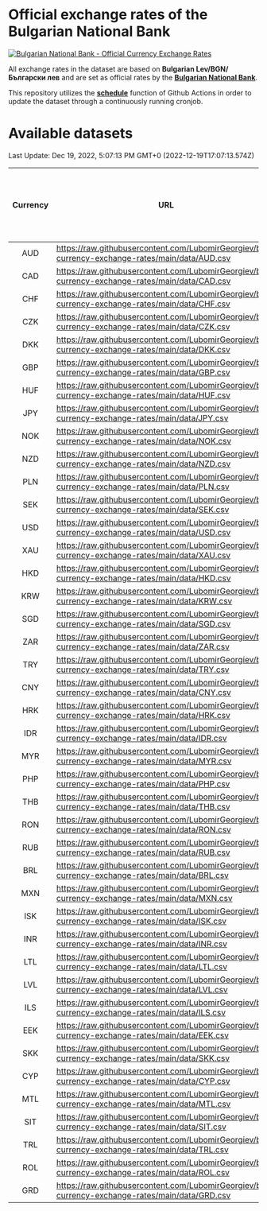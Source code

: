 # Official exchange rates of the Bulgarian National Bank

[![Bulgarian National Bank - Official Currency Exchange Rates](https://github.com/LubomirGeorgiev/bnb-currency-exchange-rates/actions/workflows/update-rates.yml/badge.svg?branch=main)](https://github.com/LubomirGeorgiev/bnb-currency-exchange-rates/actions/workflows/update-rates.yml)

All exchange rates in the dataset are based on **Bulgarian Lev/BGN/Български лев** and are set as official rates by the [**Bulgarian National Bank**](https://www.bnb.bg/Statistics/StExternalSector/StExchangeRates/StERForeignCurrencies/index.htm?toLang=_EN).

This repository utilizes the [**schedule**](https://docs.github.com/en/actions/reference/events-that-trigger-workflows) function of Github Actions in order to update the dataset through a continuously running cronjob.

# Available datasets

<!-- START LINKS (DO NOT EVER FU*ING DELETE THIS COMMENT FOR THE LOVE OF YOUR LIFE!!! IF YOU ARE CURIOS HOW IT WORKS, YOU CAN HAVE A LOOK AT ./src/updateReadme.ts) -->

Last Update: Dec 19, 2022, 5:07:13 PM GMT+0 (2022-12-19T17:07:13.574Z)

| Currency | URL                                                                                             | Number of records | Number of missing days that were filled in |
| :------: | ----------------------------------------------------------------------------------------------- | :---------------: | :----------------------------------------: |
|   AUD    | https://raw.githubusercontent.com/LubomirGeorgiev/bnb-currency-exchange-rates/main/data/AUD.csv |       8466        |                    2609                    |
|   CAD    | https://raw.githubusercontent.com/LubomirGeorgiev/bnb-currency-exchange-rates/main/data/CAD.csv |       8466        |                    2609                    |
|   CHF    | https://raw.githubusercontent.com/LubomirGeorgiev/bnb-currency-exchange-rates/main/data/CHF.csv |       8466        |                    2609                    |
|   CZK    | https://raw.githubusercontent.com/LubomirGeorgiev/bnb-currency-exchange-rates/main/data/CZK.csv |       8466        |                    2609                    |
|   DKK    | https://raw.githubusercontent.com/LubomirGeorgiev/bnb-currency-exchange-rates/main/data/DKK.csv |       8466        |                    2609                    |
|   GBP    | https://raw.githubusercontent.com/LubomirGeorgiev/bnb-currency-exchange-rates/main/data/GBP.csv |       8466        |                    2609                    |
|   HUF    | https://raw.githubusercontent.com/LubomirGeorgiev/bnb-currency-exchange-rates/main/data/HUF.csv |       8466        |                    2609                    |
|   JPY    | https://raw.githubusercontent.com/LubomirGeorgiev/bnb-currency-exchange-rates/main/data/JPY.csv |       8466        |                    2609                    |
|   NOK    | https://raw.githubusercontent.com/LubomirGeorgiev/bnb-currency-exchange-rates/main/data/NOK.csv |       8466        |                    2609                    |
|   NZD    | https://raw.githubusercontent.com/LubomirGeorgiev/bnb-currency-exchange-rates/main/data/NZD.csv |       8466        |                    2609                    |
|   PLN    | https://raw.githubusercontent.com/LubomirGeorgiev/bnb-currency-exchange-rates/main/data/PLN.csv |       8466        |                    2609                    |
|   SEK    | https://raw.githubusercontent.com/LubomirGeorgiev/bnb-currency-exchange-rates/main/data/SEK.csv |       8466        |                    2609                    |
|   USD    | https://raw.githubusercontent.com/LubomirGeorgiev/bnb-currency-exchange-rates/main/data/USD.csv |       8466        |                    2609                    |
|   XAU    | https://raw.githubusercontent.com/LubomirGeorgiev/bnb-currency-exchange-rates/main/data/XAU.csv |       8466        |                    2611                    |
|   HKD    | https://raw.githubusercontent.com/LubomirGeorgiev/bnb-currency-exchange-rates/main/data/HKD.csv |       8164        |                    2518                    |
|   KRW    | https://raw.githubusercontent.com/LubomirGeorgiev/bnb-currency-exchange-rates/main/data/KRW.csv |       8164        |                    2518                    |
|   SGD    | https://raw.githubusercontent.com/LubomirGeorgiev/bnb-currency-exchange-rates/main/data/SGD.csv |       8164        |                    2518                    |
|   ZAR    | https://raw.githubusercontent.com/LubomirGeorgiev/bnb-currency-exchange-rates/main/data/ZAR.csv |       8164        |                    2518                    |
|   TRY    | https://raw.githubusercontent.com/LubomirGeorgiev/bnb-currency-exchange-rates/main/data/TRY.csv |       6646        |                    2048                    |
|   CNY    | https://raw.githubusercontent.com/LubomirGeorgiev/bnb-currency-exchange-rates/main/data/CNY.csv |       6526        |                    2012                    |
|   HRK    | https://raw.githubusercontent.com/LubomirGeorgiev/bnb-currency-exchange-rates/main/data/HRK.csv |       6526        |                    2012                    |
|   IDR    | https://raw.githubusercontent.com/LubomirGeorgiev/bnb-currency-exchange-rates/main/data/IDR.csv |       6526        |                    2012                    |
|   MYR    | https://raw.githubusercontent.com/LubomirGeorgiev/bnb-currency-exchange-rates/main/data/MYR.csv |       6526        |                    2012                    |
|   PHP    | https://raw.githubusercontent.com/LubomirGeorgiev/bnb-currency-exchange-rates/main/data/PHP.csv |       6526        |                    2012                    |
|   THB    | https://raw.githubusercontent.com/LubomirGeorgiev/bnb-currency-exchange-rates/main/data/THB.csv |       6526        |                    2012                    |
|   RON    | https://raw.githubusercontent.com/LubomirGeorgiev/bnb-currency-exchange-rates/main/data/RON.csv |       6467        |                    1994                    |
|   RUB    | https://raw.githubusercontent.com/LubomirGeorgiev/bnb-currency-exchange-rates/main/data/RUB.csv |       6237        |                    1924                    |
|   BRL    | https://raw.githubusercontent.com/LubomirGeorgiev/bnb-currency-exchange-rates/main/data/BRL.csv |       5554        |                    1713                    |
|   MXN    | https://raw.githubusercontent.com/LubomirGeorgiev/bnb-currency-exchange-rates/main/data/MXN.csv |       5554        |                    1713                    |
|   ISK    | https://raw.githubusercontent.com/LubomirGeorgiev/bnb-currency-exchange-rates/main/data/ISK.csv |       5468        |                    1689                    |
|   INR    | https://raw.githubusercontent.com/LubomirGeorgiev/bnb-currency-exchange-rates/main/data/INR.csv |       5187        |                    1599                    |
|   LTL    | https://raw.githubusercontent.com/LubomirGeorgiev/bnb-currency-exchange-rates/main/data/LTL.csv |       5153        |                    1582                    |
|   LVL    | https://raw.githubusercontent.com/LubomirGeorgiev/bnb-currency-exchange-rates/main/data/LVL.csv |       4788        |                    1468                    |
|   ILS    | https://raw.githubusercontent.com/LubomirGeorgiev/bnb-currency-exchange-rates/main/data/ILS.csv |       4463        |                    1380                    |
|   EEK    | https://raw.githubusercontent.com/LubomirGeorgiev/bnb-currency-exchange-rates/main/data/EEK.csv |       4000        |                    1226                    |
|   SKK    | https://raw.githubusercontent.com/LubomirGeorgiev/bnb-currency-exchange-rates/main/data/SKK.csv |       2972        |                    914                     |
|   CYP    | https://raw.githubusercontent.com/LubomirGeorgiev/bnb-currency-exchange-rates/main/data/CYP.csv |       2908        |                    892                     |
|   MTL    | https://raw.githubusercontent.com/LubomirGeorgiev/bnb-currency-exchange-rates/main/data/MTL.csv |       2606        |                    801                     |
|   SIT    | https://raw.githubusercontent.com/LubomirGeorgiev/bnb-currency-exchange-rates/main/data/SIT.csv |       2544        |                    780                     |
|   TRL    | https://raw.githubusercontent.com/LubomirGeorgiev/bnb-currency-exchange-rates/main/data/TRL.csv |       1818        |                    559                     |
|   ROL    | https://raw.githubusercontent.com/LubomirGeorgiev/bnb-currency-exchange-rates/main/data/ROL.csv |       1697        |                    524                     |
|   GRD    | https://raw.githubusercontent.com/LubomirGeorgiev/bnb-currency-exchange-rates/main/data/GRD.csv |        361        |                    109                     |

<!-- END LINKS (DO NOT EVER FU*ING DELETE THIS COMMENT FOR THE LOVE OF YOUR LIFE!!! IF YOU ARE CURIOS HOW IT WORKS, YOU CAN HAVE A LOOK AT ./src/updateReadme.ts) -->
